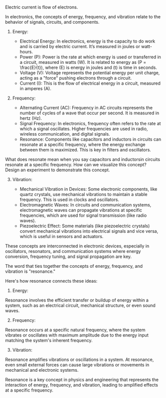 
Electric current is flow of electrons.

In electronics, the concepts of energy, frequency, and vibration relate to the behavior of signals, circuits, and components.

1. Energy:

   - Electrical Energy: In electronics, energy is the capacity to do work and is carried by electric current. It’s measured in joules or watt-hours.
   - Power (P): Power is the rate at which energy is used or transferred in a circuit, measured in watts (W). It is related to energy as \(P = \frac{E}{t}\), where \(E\) is energy in joules and \(t\) is time in seconds.
   - Voltage (V): Voltage represents the potential energy per unit charge, acting as a "force" pushing electrons through a circuit.
   - Current (I): This is the flow of electrical energy in a circuit, measured in amperes (A).

2. Frequency:

   - Alternating Current (AC): Frequency in AC circuits represents the number of cycles of a wave that occur per second. It is measured in hertz (Hz).
   - Signal Frequency: In electronics, frequency often refers to the rate at which a signal oscillates. Higher frequencies are used in radio, wireless communication, and digital signals.
   - Resonance: Components like capacitors and inductors in circuits can resonate at a specific frequency, where the energy exchange between them is maximized. This is key in filters and oscillators.

What does resonate mean when you say capacitors and inductorsin circuits resonate at a specific frequency. How can we visualize this concept? Design an experiment to demonstrate this concept.

3. Vibration:

   - Mechanical Vibration in Devices: Some electronic components, like quartz crystals, use mechanical vibrations to maintain a stable frequency. This is used in clocks and oscillators.
   - Electromagnetic Waves: In circuits and communication systems, electromagnetic waves can propagate vibrations at specific frequencies, which are used for signal transmission (like radio waves).
   - Piezoelectric Effect: Some materials (like piezoelectric crystals) convert mechanical vibrations into electrical signals and vice versa, which is useful in sensors and actuators.

These concepts are interconnected in electronic devices, especially in oscillators, resonators, and communication systems where energy conversion, frequency tuning, and signal propagation are key.

The word that ties together the concepts of energy, frequency, and vibration is "resonance."

Here's how resonance connects these ideas:

1. Energy: 

Resonance involves the efficient transfer or buildup of energy within a system, such as an electrical circuit, mechanical structure, or even sound waves.

2. Frequency: 

Resonance occurs at a specific natural frequency, where the system vibrates or oscillates with maximum amplitude due to the energy input matching the system's inherent frequency.

3. Vibration: 

Resonance amplifies vibrations or oscillations in a system. At resonance, even small external forces can cause large vibrations or movements in mechanical and electronic systems.

Resonance is a key concept in physics and engineering that represents the interaction of energy, frequency, and vibration, leading to amplified effects at a specific frequency.

